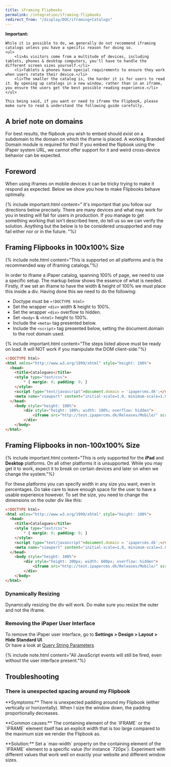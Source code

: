 ```yaml
---
title: iFraming Flipbooks
permalink: /integration/iframing-flipbooks
redirect_from: "/display/DOC/iframing+Catalogs"
---
```


<div class="alert alert-warning">
	<i class="fa fa-warning"></i>
	<b>Important:</b>

	While it is possible to do, we generally do not recommend iframing catalogs unless you have a specific reason for doing so.
	<ul>
		<li>As visitors come from a multitude of devices, including tablets, phones & desktop computers, you'll have to handle the different screen sizes yourself.</li>
		<li>Tablets & phones have special requirements to ensure they work when users rotate their device.</li>
		<li>The smaller the catalog is, the harder it is for users to read it. By opening up catalogs in a new window, rather than in an iframe, you ensure the users get the best possible reading experience.</li>
	</ul>

	This being said, if you want or need to iframe the Flipbook, please make sure to read & understand the following guide carefully.
</div>

## A brief note on domains

For best results, the flipbook you wish to embed should exist on a subdomain to the domain on which the iframe is placed.
A working Branded Domain module is required for this!
If you embed the flipbook using the iPaper system URL, we cannot offer support for it and weird cross-device behavior can be expected.


## Foreword

When using iframes on mobile devices it can be tricky trying to make it respond as expected. Below we show you how to make Flipbooks behave optimally.

{% include important.html content="
	It's important that you follow our directions below precisely. There are many devices and what may work for you in testing will fail for users in production. If you manage to get something working that isn't described here, do tell us so we can verify the 	solution. Anything but the below is to be considered unsupported and may fail either nor or in the future.
"%}


## Framing Flipbooks in 100x100% Size

{% include note.html content="This is supported on all platforms and is the recommended way of iframing catalogs."%}

In order to iframe a iPaper catalog, spanning 100% of page, we need to use a specific setup. The markup below shows the essence of what is needed. Firstly, if we set an iframe to have the width & height of 100% we must place this inside a div. Having done this we need to do the following:
* Doctype must be ```<!DOCTYPE html>```
* Set the wrapper ```<div>``` width & height to 100%.
* Set the wrapper ```<div>``` overflow to hidden.
* Set ```<body>``` & ```<html>``` height to 100%.
* Include the ```<meta>``` tag presented below.
* Include the ```<script>``` tag presented below, setting the document.domain to the root domain used.

{% include important.html content="The steps listed above must be ready on load. It will NOT work if you manipulate the DOM client-side."%}

```html
<!DOCTYPE html>
<html xmlns="http://www.w3.org/1999/xhtml" style="height: 100%">
  <head>
    <title>Catalogues</title>
    <style type="text/css">
        * { margin: 0; padding: 0; }
    </style>
    <script type="text/javascript">document.domain = 'ipapercms.dk';</script>
    <meta name="viewport" content="initial-scale=1.0, minimum-scale=1.0, maximum-scale=1.0, user-scalable=no, width=device-width" />
  </head>
    <body style="height: 100%">
        <div style="height: 100%; width: 100%; overflow: hidden">
            <iframe src="http://test.ipapercms.dk/Releases/Mobile/" scrolling="no" frameborder="0" style="width: 100%; height: 100%"></iframe>
        </div>
    </body>
</html>
```

## Framing Flipbooks in non-100x100% Size

{% include important.html content="This is only supported for the <b>iPad</b> and <b>Desktop</b> platforms. On all other platforms it is unsupported. While you may get it to work, expect it to break on certain devices and later on when we change the system."%}

For these platforms you can specify width in any size you want, even in percentages. Do take care to leave enough space for the user to have a usable experience however. To set the size, you need to change the dimensions on the outer div like this:

```html
<!DOCTYPE html>
<html xmlns="http://www.w3.org/1999/xhtml" style="height: 100%">
  <head>
    <title>Catalogues</title>
    <style type="text/css">
        * { margin: 0; padding: 0; }
    </style>
    <script type="text/javascript">document.domain = 'ipapercms.dk';</script>
    <meta name="viewport" content="initial-scale=1.0, minimum-scale=1.0, maximum-scale=1.0, user-scalable=no, width=device-width" />
  </head>
    <body style="height: 100%">
        <div style="height: 300px; width: 600px; overflow: hidden">
            <iframe src="http://test.ipapercms.dk/Releases/Mobile/" scrolling="no" frameborder="0" style="width: 100%; height: 100%"></iframe>
        </div>
    </body>
</html>
```

### Dynamically Resizing
Dynamically resizing the div will work. Do make sure you resize the outer and not the iframe.

### Removing the iPaper User Interface
To remove the iPaper user interface, go to <b>Settings > Design > Layout > Hide Standard UI</b>.   
Or have a look at [Query String Parameters](/integration/query-string-parameters#hidestandardui)   

{% include note.html content="All JavaScript events will still be fired, even without the user interface present."%}

## Troubleshooting

### There is unexpected spacing around my Flipbook
<p>**Symptoms:** There is unexpected padding around my Flipbook (either vertically or horizontally). When I size the window down, the padding proportionally decreases.</p>
<p>**Common causes:** The containing element of the `IFRAME` or the `IFRAME` element itself has an explicit width that is too large compared to the maximum size we render the Flipbook as.</p>
<p>**Solution:** Set a `max-width` property on the containing element of the `IFRAME` element to a specific value (for instance `720px`). Experiment with different values that work well on exactly your website and different window sizes.</p>
